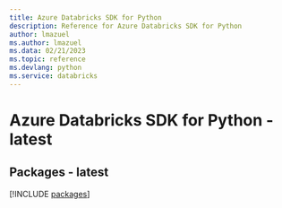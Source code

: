 ```yaml
---
title: Azure Databricks SDK for Python
description: Reference for Azure Databricks SDK for Python
author: lmazuel
ms.author: lmazuel
ms.data: 02/21/2023
ms.topic: reference
ms.devlang: python
ms.service: databricks
---
```

# Azure Databricks SDK for Python - latest
## Packages - latest
[!INCLUDE [packages](databricks-index.md)]